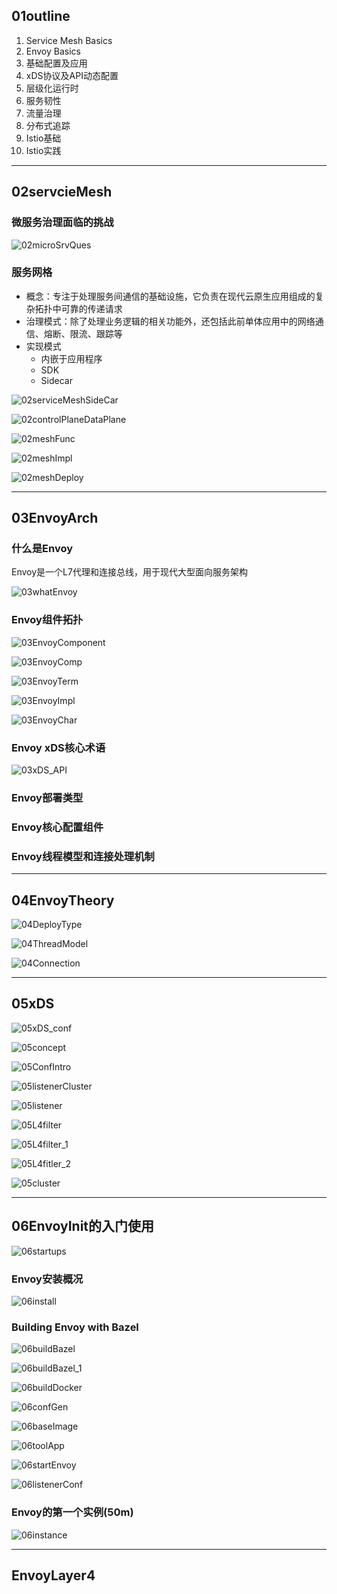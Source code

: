 ## 01outline

1. Service Mesh Basics
1. Envoy Basics
1. 基础配置及应用
1. xDS协议及API动态配置
1. 层级化运行时
1. 服务韧性
1. 流量治理
1. 分布式追踪
1. Istio基础
1. Istio实践


--- 

## 02servcieMesh

### 微服务治理面临的挑战
![02microSrvQues](../ref/img/istio/02microSrvQues.jpg)

### 服务网格
- 概念：专注于处理服务间通信的基础设施，它负责在现代云原生应用组成的复杂拓扑中可靠的传递请求
- 治理模式：除了处理业务逻辑的相关功能外，还包括此前单体应用中的网络通信、熔断、限流、跟踪等
- 实现模式
    - 内嵌于应用程序
    - SDK
    - Sidecar

![02serviceMeshSideCar](../ref/img/istio/02serviceMeshSideCar.jpg)


![02controlPlaneDataPlane](../ref/img/istio/02controlPlaneDataPlane.jpg)


![02meshFunc](../ref/img/istio/02meshFunc.jpg)


![02meshImpl](../ref/img/istio/02meshImpl.jpg)


![02meshDeploy](../ref/img/istio/02meshDeploy.jpg)


---

## 03EnvoyArch

### 什么是Envoy

Envoy是一个L7代理和连接总线，用于现代大型面向服务架构

![03whatEnvoy](../ref/img/istio/03whatEnvoy.jpg)

### Envoy组件拓扑

![03EnvoyComponent](../ref/img/istio/03EnvoyComponent.jpg)

![03EnvoyComp](../ref/img/istio/03EnvoyComp.jpg)

![03EnvoyTerm](../ref/img/istio/03EnvoyTerm.jpg)

![03EnvoyImpl](../ref/img/istio/03EnvoyImpl.jpg)

![03EnvoyChar](../ref/img/istio/03EnvoyChar.jpg)

### Envoy xDS核心术语

![03xDS_API](../ref/img/istio/03xDS_API.jpg)

### Envoy部署类型

### Envoy核心配置组件

### Envoy线程模型和连接处理机制


---

## 04EnvoyTheory

![04DeployType](../ref/img/istio/04DeployType.jpg)

![04ThreadModel](../ref/img/istio/04ThreadModel.jpg)

![04Connection](../ref/img/istio/04Connection.jpg)


---

## 05xDS

![05xDS_conf](../ref/img/istio/05xDS_conf.jpg)

![05concept](../ref/img/istio/05concept.jpg)

![05ConfIntro](../ref/img/istio/05ConfIntro.jpg)

![05listenerCluster](../ref/img/istio/05listenerCluster.jpg)

![05listener](../ref/img/istio/05listener.jpg)

![05L4filter](../ref/img/istio/05L4filter.jpg)

![05L4filter_1](../ref/img/istio/05L4filter_1.jpg)

![05L4fitler_2](../ref/img/istio/05L4fitler_2.jpg)

![05cluster](../ref/img/istio/05cluster.jpg)


---

## 06EnvoyInit的入门使用

![06startups](../ref/img/istio/06startups.jpg)

### Envoy安装概况
![06install](../ref/img/istio/06install.jpg)

### Building Envoy with Bazel
![06buildBazel](../ref/img/istio/06buildBazel.jpg)

![06buildBazel_1](../ref/img/istio/06buildBazel_1.jpg)

![06buildDocker](../ref/img/istio/06buildDocker.jpg)

![06confGen](../ref/img/istio/06confGen.jpg)

![06baseImage](../ref/img/istio/06baseImage.jpg)

![06toolApp](../ref/img/istio/06toolApp.jpg)

![06startEnvoy](../ref/img/istio/06startEnvoy.jpg)

![06listenerConf](../ref/img/istio/06listenerConf.jpg)

### Envoy的第一个实例(50m)
![06instance](../ref/img/istio/06instance.jpg)

 
---

## EnvoyLayer4